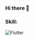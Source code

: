 ### Hi there 👋

### Skill: 

![Flutter](https://img.shields.io/badge/-Flutter-090909?style=for-the-badge&logo=JavaScript)

